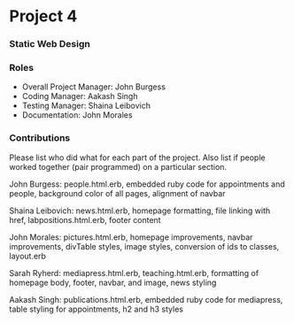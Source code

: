 # Project 4
### Static Web Design

### Roles
* Overall Project Manager: John Burgess
* Coding Manager: Aakash Singh
* Testing Manager: Shaina Leibovich
* Documentation: John Morales

### Contributions
Please list who did what for each part of the project.
Also list if people worked together (pair programmed) on a particular section.

John Burgess: people.html.erb, embedded ruby code for appointments and people, background color of all pages, alignment of navbar

Shaina Leibovich: news.html.erb, homepage formatting, file linking with href, labpositions.html.erb, footer content

John Morales: pictures.html.erb, homepage improvements, navbar improvements, divTable styles, image styles, conversion of ids to classes, layout.erb

Sarah Ryherd: mediapress.html.erb, teaching.html.erb, formatting of homepage body, footer, navbar, and image, news styling

Aakash Singh: publications.html.erb, embedded ruby code for mediapress, table styling for appointments, h2 and h3 styles
